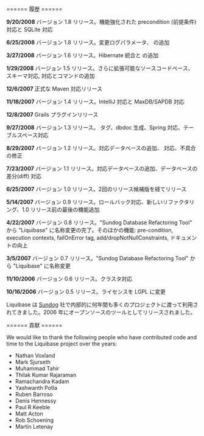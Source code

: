 ====== 履歴 ======

**9/20/2008** バージョン 1.8 リリース。機能強化された precondition (前提条件) 対応と SQLite 対応

**6/25/2008** バージョン 1.8 リリース。変更ログパラメータ、<loadData> の追加

**3/27/2008** バージョン 1.6 リリース。Hibernate 統合と <tagDatabase> の追加

**1/29/2008** バージョン 1.5 リリース。さらに拡張可能なソースコードベース、スキーマ対応<update>, <delete>対応とコマンドの追加

**12/6/2007** 正式な Maven 対応リリース

**11/18/2007** バージョン 1.4 リリース。IntelliJ 対応と MaxDB/SAPDB 対応

**12/8/2007** Grails プラグインリリース

**9/27/2008** バージョン 1.3 リリース。<custom> タグ、dbdoc 生成、Spring 対応、テーブルスペース対応

**8/29/2007** バージョン 1.2 リリース。対応データベースの追加、<sqlfile> 対応、不具合の修正

**7/23/2007** バージョン 1.1 リリース。対応データベースの追加、データベースの差分(diff) 対応

**6/25/2007** バージョン 1.0 リリース。2回のリリース候補版を経てリリース

**5/14/2007** バージョン 0.9 リリース。ロールバック対応、新しいリファクタリング、1.0 リリース前の最後の機能追加

**4/22/2007** バージョン 0.8 リリース。"Sundog Database Refactoring Tool" から "Liquibase" に名称変更の完了。そのほかの機能: pre-condition, execution contexts, failOnError tag, add/dropNotNullConstraints, ドキュメントの向上

**3/5/2007** バージョン 0.7 リリース。"Sundog Database Refactoring Tool" から "Liquibase" に名称変更

**11/10/2006** バージョン 0.6 リリース。クラスタ対応

**10/16/2006** バージョン 0.5 リリース。ライセンスを LGPL に変更

Liquibase は [Sundog](http://www.sundog.net) 社で内部的に何年間も多くのプロジェクトに渡って利用されてきました。2006 年にオープンソースのツールとしてリリースされました。

====== 貢献 ======

We would like to thank the following people who have contributed code and time to the Liquibase project over the years:

  * Nathan Voxland
  * Mark Sjurseth
  * Muhammad Tahir
  * Thilak Kumar Rajaraman
  * Ramachandra Kadam
  * Yashwanth Potla
  * Ruben Barroso
  * Denis Hennessy
  * Paul R Keeble
  * Matt Acton
  * Rob Schoening
  * Martin Letenay